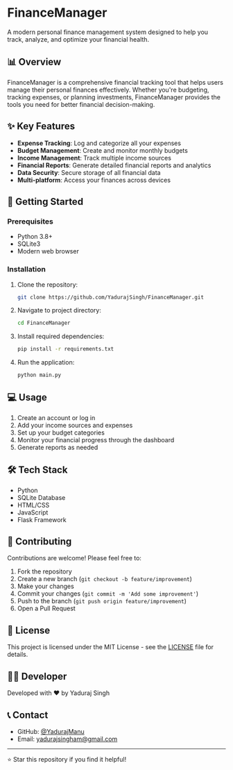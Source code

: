 # FinanceManager

A modern personal finance management system designed to help you track, analyze, and optimize your financial health.

## 📊 Overview

FinanceManager is a comprehensive financial tracking tool that helps users manage their personal finances effectively. Whether you're budgeting, tracking expenses, or planning investments, FinanceManager provides the tools you need for better financial decision-making.

## ✨ Key Features

- **Expense Tracking**: Log and categorize all your expenses
- **Budget Management**: Create and monitor monthly budgets
- **Income Management**: Track multiple income sources
- **Financial Reports**: Generate detailed financial reports and analytics
- **Data Security**: Secure storage of all financial data
- **Multi-platform**: Access your finances across devices

## 🚀 Getting Started

### Prerequisites
- Python 3.8+
- SQLite3
- Modern web browser

### Installation

1. Clone the repository:
   ```bash
   git clone https://github.com/YadurajSingh/FinanceManager.git
   ```

2. Navigate to project directory:
   ```bash
   cd FinanceManager
   ```

3. Install required dependencies:
   ```bash
   pip install -r requirements.txt
   ```

4. Run the application:
   ```bash
   python main.py
   ```

## 💻 Usage

1. Create an account or log in
2. Add your income sources and expenses
3. Set up your budget categories
4. Monitor your financial progress through the dashboard
5. Generate reports as needed

## 🛠️ Tech Stack

- Python
- SQLite Database
- HTML/CSS
- JavaScript
- Flask Framework

## 🤝 Contributing

Contributions are welcome! Please feel free to:

1. Fork the repository
2. Create a new branch (`git checkout -b feature/improvement`)
3. Make your changes
4. Commit your changes (`git commit -m 'Add some improvement'`)
5. Push to the branch (`git push origin feature/improvement`)
6. Open a Pull Request

## 📝 License

This project is licensed under the MIT License - see the [LICENSE](LICENSE) file for details.

## 👨‍💻 Developer

Developed with ❤️ by Yaduraj Singh

## 📞 Contact

- GitHub: [@YadurajManu](https://github.com/YadurajManu)
- Email: yadurajsingham@gmail.com

---

⭐ Star this repository if you find it helpful!